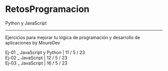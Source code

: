 # RetosProgramacion
Python y JavaScript

---------------------------------------------------
Ejercicios para mejorar tu lógica de programación y desarrollo de aplicaciones by MoureDev

Ej-01 _ JavaScript y Python | 11 / 5 / 23 <br>
Ej-02 _ JavaScript | 12 / 5 / 23 <br>
Ej-03 _ JavaScript | 16 / 5 / 23 <br>
